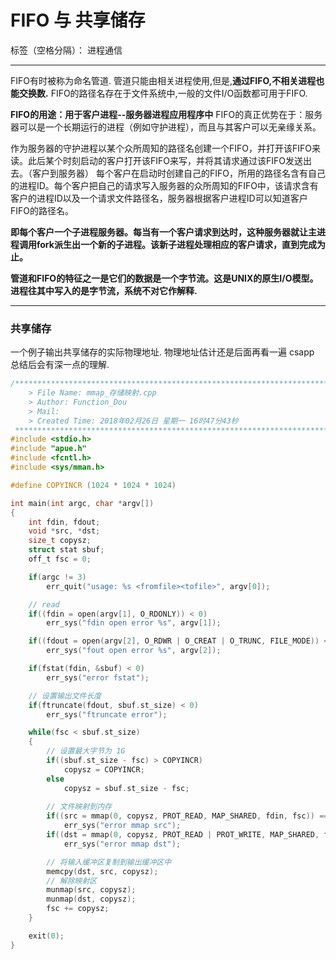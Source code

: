 ﻿# FIFO 与 共享储存

标签（空格分隔）： 进程通信

---

FIFO有时被称为命名管道. 管道只能由相关进程使用,但是,**通过FIFO,不相关进程也能交换数.** FIFO的路径名存在于文件系统中,一般的文件I/O函数都可用于FIFO.

> 
**FIFO的用途：用于客户进程--服务器进程应用程序中**
FIFO的真正优势在于：服务器可以是一个长期运行的进程（例如守护进程），而且与其客户可以无亲缘关系。
> 
作为服务器的守护进程以某个众所周知的路径名创建一个FIFO，并打开该FIFO来读。此后某个时刻启动的客户打开该FIFO来写，并将其请求通过该FIFO发送出去。（客户到服务器）
每个客户在启动时创建自己的FIFO，所用的路径名含有自己的进程ID。每个客户把自己的请求写入服务器的众所周知的FIFO中，该请求含有客户的进程ID以及一个请求文件路径名，服务器根据客户进程ID可以知道客户FIFO的路径名。
> 
**即每个客户一个子进程服务器。每当有一个客户请求到达时，这种服务器就让主进程调用fork派生出一个新的子进程。该新子进程处理相应的客户请求，直到完成为止。**

**管道和FIFO的特征之一是它们的数据是一个字节流。这是UNIX的原生I/O模型。进程往其中写入的是字节流，系统不对它作解释.**

- - -

### 共享储存

一个例子输出共享储存的实际物理地址. 物理地址估计还是后面再看一遍 csapp 总结后会有深一点的理解. 

```c
/*************************************************************************
    > File Name: mmap_存储映射.cpp
    > Author: Function_Dou
    > Mail: 
    > Created Time: 2018年02月26日 星期一 16时47分43秒
 ************************************************************************/
#include <stdio.h>
#include "apue.h"
#include <fcntl.h>
#include <sys/mman.h>

#define COPYINCR (1024 * 1024 * 1024)

int main(int argc, char *argv[])
{
	int fdin, fdout;
	void *src, *dst;
	size_t copysz;
	struct stat sbuf;
	off_t fsc = 0;

	if(argc != 3)
		err_quit("usage: %s <fromfile><tofile>", argv[0]);

	// read 
	if((fdin = open(argv[1], O_RDONLY)) < 0)
		err_sys("fdin open error %s", argv[1]);

	if((fdout = open(argv[2], O_RDWR | O_CREAT | O_TRUNC, FILE_MODE)) < 0)
		err_sys("fout open error %s", argv[2]);

	if(fstat(fdin, &sbuf) < 0)
		err_sys("error fstat");

	// 设置输出文件长度
	if(ftruncate(fdout, sbuf.st_size) < 0)
		err_sys("ftruncate error");

	while(fsc < sbuf.st_size)
	{
		// 设置最大字节为 1G 
		if((sbuf.st_size - fsc) > COPYINCR)
			copysz = COPYINCR;
		else
			copysz = sbuf.st_size - fsc;
		
		// 文件映射到内存
		if((src = mmap(0, copysz, PROT_READ, MAP_SHARED, fdin, fsc)) == MAP_FAILED)
			err_sys("error mmap src");
		if((dst = mmap(0, copysz, PROT_READ | PROT_WRITE, MAP_SHARED, fdout, fsc)) == MAP_FAILED)
			err_sys("error mmap dst");

		// 将输入缓冲区复制到输出缓冲区中
		memcpy(dst, src, copysz);
		// 解除映射区
		munmap(src, copysz);
		munmap(dst, copysz);
		fsc += copysz;
	}

	exit(0);
}
```
